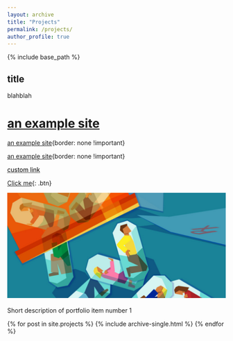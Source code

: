 ```yaml
---
layout: archive
title: "Projects"
permalink: /projects/
author_profile: true
---
```


{% include base_path %}

## title 

blahblah

# [an example site](https://rhiannz.github.io//portfolio/portfolio-1/)


[an example site](https://rhiannz.github.io//portfolio/portfolio-1/){border: none !important}

[an example site](https://rhiannz.github.io//portfolio/portfolio-1/){border: none !important}

<a href="https://www.google.com/" style="color: black; text-decoration: underline;text-decoration-style: dotted;">custom link</a>

[Click me](http://www.google.com){: .btn}

<a href="https://rhiannz.github.io//portfolio/portfolio-1/"><img src='/images/overdose_cover.png' alt="HTML tutorial" style="width:700px;height:auto;"></a><br/><br/>Short description of portfolio item number 1



{% for post in site.projects %}
  {% include archive-single.html %}
{% endfor %}
